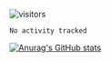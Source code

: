 ![visitors](https://visitor-badge.laobi.icu/badge?page_id=Icyoung.Icyoung)
<!--START_SECTION:waka-->

```text
No activity tracked
```

<!--END_SECTION:waka-->
[![Anurag's GitHub stats](https://github-readme-stats.vercel.app/api?username=Icyoung)](https://github.com/anuraghazra/github-readme-stats)
